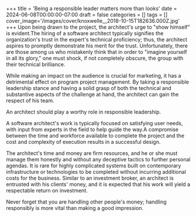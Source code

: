 +++
title = 'Being a responsible leader matters more than looks'
date = 2024-06-08T00:00:00-07:00
draft = false
categories = []
tags = []
cover_image='/images/cover/knoxwelle__2018-10-15T182636.000Z.jpg'
+++
Upon being drawn to the project, the architect's urge to "show himself" is evident.The hiring of a software architect typically signifies the organization's trust in the expert's technical proficiency; thus, the architect aspires to promptly demonstrate his merit for the trust. Unfortunately, there are those among us who mistakenly think that in order to "imagine yourself in all its glory," one must shock, if not completely obscure, the group with their technical brilliance.

While making an impact on the audience is crucial for marketing, it has a detrimental effect on program project management. By taking a responsible leadership stance and having a solid grasp of both the technical and substantive aspects of the challenge at hand, the architect can gain the respect of his team.

An architect should play a worthy role in responsible leadership. 

A software architect's work is typically focused on satisfying user needs, with input from experts in the field to help guide the way.A compromise between the time and workforce available to complete the project and the cost and complexity of execution results in a successful design.

The architect's time and money are firm resources, and he or she must manage them honestly and without any deceptive tactics to further personal agendas. It is rare for highly complicated systems built on contemporary infrastructure or technologies to be completed without incurring additional costs for the business. Similar to an investment broker, an architect is entrusted with his clients' money, and it is expected that his work will yield a respectable return on investment.

Never forget that you are handling other people's money; handling responsibly is more vital than making a good impression.